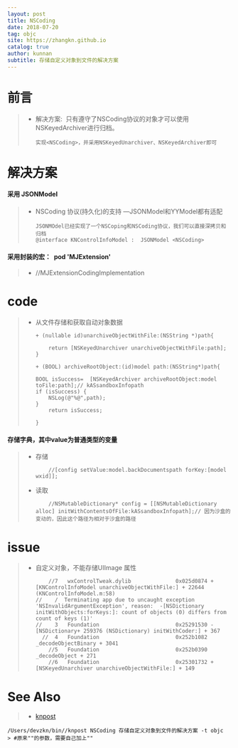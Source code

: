 ```yaml
---
layout: post
title: NSCoding
date: 2018-07-20
tag: objc
site: https://zhangkn.github.io
catalog: true
author: kunnan
subtitle: 存储自定义对象到文件的解决方案
---
```




# 前言

> * 解决方案:  只有遵守了NSCoding协议的对象才可以使用NSKeyedArchiver进行归档。 
>
>   
>
>   ```
>   实现<NSCoding>，并采用NSKeyedUnarchiver、NSKeyedArchiver即可
>   ```
>
>   



# 解决方案



#### 采用 JSONModel 

> * NSCoding 协议(持久化)的支持 —JSONModel和YYModel都有适配 
>
>   ```
>   JSONMOdel已经实现了一个NSCoping和NSCoding协议，我们可以直接深拷贝和归档
>   @interface KNControlInfoModel :  JSONModel <NSCoding>
>   ```
>
>   

#### 采用封装的宏：  pod 'MJExtension'  

> * //MJExtensionCodingImplementation 
>
>   

# code

> * 从文件存储和获取自动对象数据
>
>   ```
>   + (nullable id)unarchiveObjectWithFile:(NSString *)path{
>       
>       return [NSKeyedUnarchiver unarchiveObjectWithFile:path];
>   }
>   
>   + (BOOL) archiveRootObject:(id)model path:(NSString*)path{
>       
>   BOOL isSuccess=  [NSKeyedArchiver archiveRootObject:model toFile:path];// kASsandboxInfopath
>   if (isSuccess) {
>       NSLog(@"%@",path);
>   }
>       return isSuccess;
>       
>   }
>   
>   ```
>
>   



####  存储字典，其中value为普通类型的变量

> * 存储
>
>   ```
>       //[config setValue:model.backDocumentspath forKey:[model wxid]];
>   ```
>
>   
>
> * 读取
>
>   
>
>   ```
>       //NSMutableDictionary* config = [[NSMutableDictionary alloc] initWithContentsOfFile:kASsandboxInfopath];// 因为沙盒的变动的，因此这个路径为相对于沙盒的路径
>   ```
>
>   



# issue



> * 自定义对象，不能存储UIImage 属性 
>
>   ```
>       //7   wxControlTweak.dylib              0x025d0874 +[KNControlInfoModel unarchiveObjectWithFile:] + 22644 (KNControlInfoModel.m:58)
>   //    /  Terminating app due to uncaught exception 'NSInvalidArgumentException', reason:  -[NSDictionary initWithObjects:forKeys:]: count of objects (0) differs from count of keys (1)'
>   //    3   Foundation                        0x25291530 -[NSDictionary+ 259376 (NSDictionary) initWithCoder:] + 367
>     //  4   Foundation                        0x252b1082 _decodeObjectBinary + 3041
>       //5   Foundation                        0x252b0390 _decodeObject + 271
>       //6   Foundation                        0x25301732 +[NSKeyedUnarchiver unarchiveObjectWithFile:] + 149
>   ```
>
>   

# See Also 

>* [knpost](https://github.com/zhangkn/KNBin/blob/master/knpost) 
>
```
/Users/devzkn/bin//knpost NSCoding 存储自定义对象到文件的解决方案 -t objc
> #原来""的参数，需要自己加上""
```

